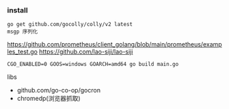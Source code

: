 
### install
```shell
go get github.com/gocolly/colly/v2 latest
msgp 序列化
```
https://github.com/prometheus/client_golang/blob/main/prometheus/examples_test.go
https://github.com/lao-siji/lao-siji

``
CGO_ENABLED=0 GOOS=windows GOARCH=amd64 go build main.go
``

libs
* github.com/go-co-op/gocron
* chromedp(浏览器抓取)